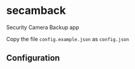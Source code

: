 # secamback
Security Camera Backup app

Copy the file `config.example.json` as `config.json`

## Configuration
